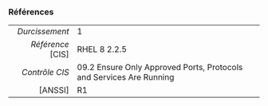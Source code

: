 ### Références

|                 |    |
|----------------:|:---|
|   *Durcissement*| 1 |
|*Référence* [CIS]| RHEL 8 2.2.5 |
|   *Contrôle CIS*| 09.2 Ensure Only Approved Ports, Protocols and Services Are Running |
|          [ANSSI]| R1 |
